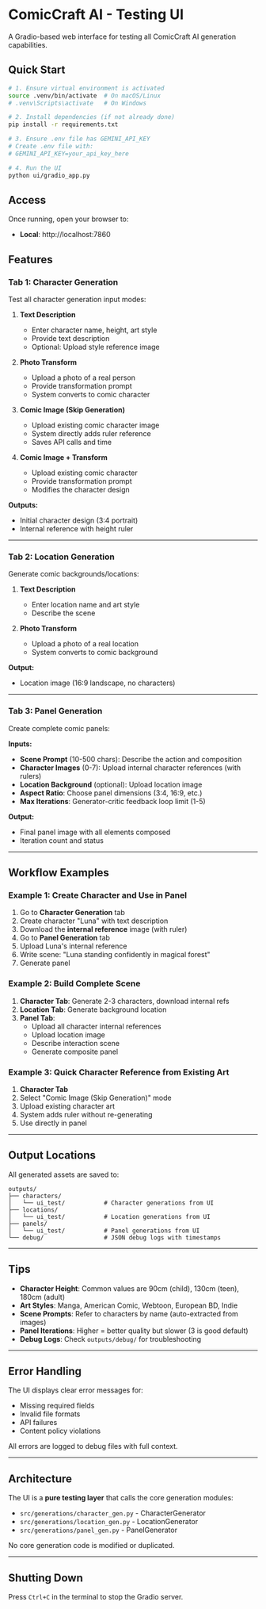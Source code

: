 # ComicCraft AI - Testing UI

A Gradio-based web interface for testing all ComicCraft AI generation capabilities.

## Quick Start

```bash
# 1. Ensure virtual environment is activated
source .venv/bin/activate  # On macOS/Linux
# .venv\Scripts\activate   # On Windows

# 2. Install dependencies (if not already done)
pip install -r requirements.txt

# 3. Ensure .env file has GEMINI_API_KEY
# Create .env file with:
# GEMINI_API_KEY=your_api_key_here

# 4. Run the UI
python ui/gradio_app.py
```

## Access

Once running, open your browser to:
- **Local**: http://localhost:7860

## Features

### Tab 1: Character Generation

Test all character generation input modes:

1. **Text Description**
   - Enter character name, height, art style
   - Provide text description
   - Optional: Upload style reference image

2. **Photo Transform**
   - Upload a photo of a real person
   - Provide transformation prompt
   - System converts to comic character

3. **Comic Image (Skip Generation)**
   - Upload existing comic character image
   - System directly adds ruler reference
   - Saves API calls and time

4. **Comic Image + Transform**
   - Upload existing comic character
   - Provide transformation prompt
   - Modifies the character design

**Outputs:**
- Initial character design (3:4 portrait)
- Internal reference with height ruler

---

### Tab 2: Location Generation

Generate comic backgrounds/locations:

1. **Text Description**
   - Enter location name and art style
   - Describe the scene

2. **Photo Transform**
   - Upload a photo of a real location
   - System converts to comic background

**Output:**
- Location image (16:9 landscape, no characters)

---

### Tab 3: Panel Generation

Create complete comic panels:

**Inputs:**
- **Scene Prompt** (10-500 chars): Describe the action and composition
- **Character Images** (0-7): Upload internal character references (with rulers)
- **Location Background** (optional): Upload location image
- **Aspect Ratio**: Choose panel dimensions (3:4, 16:9, etc.)
- **Max Iterations**: Generator-critic feedback loop limit (1-5)

**Output:**
- Final panel image with all elements composed
- Iteration count and status

---

## Workflow Examples

### Example 1: Create Character and Use in Panel

1. Go to **Character Generation** tab
2. Create character "Luna" with text description
3. Download the **internal reference** image (with ruler)
4. Go to **Panel Generation** tab
5. Upload Luna's internal reference
6. Write scene: "Luna standing confidently in magical forest"
7. Generate panel

### Example 2: Build Complete Scene

1. **Character Tab**: Generate 2-3 characters, download internal refs
2. **Location Tab**: Generate background location
3. **Panel Tab**:
   - Upload all character internal references
   - Upload location image
   - Describe interaction scene
   - Generate composite panel

### Example 3: Quick Character Reference from Existing Art

1. **Character Tab**
2. Select "Comic Image (Skip Generation)" mode
3. Upload existing character art
4. System adds ruler without re-generating
5. Use directly in panel

---

## Output Locations

All generated assets are saved to:

```
outputs/
├── characters/
│   └── ui_test/           # Character generations from UI
├── locations/
│   └── ui_test/           # Location generations from UI
├── panels/
│   └── ui_test/           # Panel generations from UI
└── debug/                 # JSON debug logs with timestamps
```

---

## Tips

- **Character Height**: Common values are 90cm (child), 130cm (teen), 180cm (adult)
- **Art Styles**: Manga, American Comic, Webtoon, European BD, Indie
- **Scene Prompts**: Refer to characters by name (auto-extracted from images)
- **Panel Iterations**: Higher = better quality but slower (3 is good default)
- **Debug Logs**: Check `outputs/debug/` for troubleshooting

---

## Error Handling

The UI displays clear error messages for:
- Missing required fields
- Invalid file formats
- API failures
- Content policy violations

All errors are logged to debug files with full context.

---

## Architecture

The UI is a **pure testing layer** that calls the core generation modules:
- `src/generations/character_gen.py` - CharacterGenerator
- `src/generations/location_gen.py` - LocationGenerator
- `src/generations/panel_gen.py` - PanelGenerator

No core generation code is modified or duplicated.

---

## Shutting Down

Press `Ctrl+C` in the terminal to stop the Gradio server.
